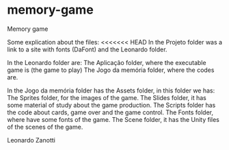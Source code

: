 # memory-game
Memory game

Some explication about the files:
<<<<<<< HEAD
In the Projeto folder was a link to a site with fonts (DaFont) and the Leonardo folder.

In the Leonardo folder are:
The Aplicação folder, where the executable game is (the game to play)
The Jogo da memória folder, where the codes are.

In the Jogo da memória folder has the Assets folder, in this folder we has:
The Sprites folder, for the images of the game.
The Slides folder, it has some material of study about the game production.
The Scripts folder has the code about cards, game over and the game control.
The Fonts folder, where have some fonts of the game.
The Scene folder, it has the Unity files of the scenes of the game.

Leonardo Zanotti
